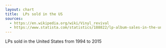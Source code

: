 ```yaml
---
layout: chart
title:  LPs sold in the US
sources:
  - https://en.wikipedia.org/wiki/Vinyl_revival
  - https://www.statista.com/statistics/188822/lp-album-sales-in-the-united-states-since-2009/
---
```


<p>LPs sold in the United States from 1994 to 2015</p>

<div id='viz'></div>

<script type='text/javascript'>

  // DATA
  var dataset = [
      // from statista
      { country: 'usa', year: '1993', lps_sold: 300000 },
      { country: 'usa', year: '1994', lps_sold: 600000 },
      { country: 'usa', year: '1995', lps_sold: 800000 },
      { country: 'usa', year: '1996', lps_sold: 1100000 },
      { country: 'usa', year: '1997', lps_sold: 1100000 },
      { country: 'usa', year: '1998', lps_sold: 1400000 },
      { country: 'usa', year: '1999', lps_sold: 1400000 },
      { country: 'usa', year: '2000', lps_sold: 1500000 },
      { country: 'usa', year: '2001', lps_sold: 1200000 },
      { country: 'usa', year: '2002', lps_sold: 1300000 },
      { country: 'usa', year: '2003', lps_sold: 1400000 },
      { country: 'usa', year: '2004', lps_sold: 1200000 },
      { country: 'usa', year: '2005', lps_sold: 900000 },
      { country: 'usa', year: '2006', lps_sold: 900000 },
      // from wiki
      { country: 'usa', year: '2007', lps_sold: 988000 },
      { country: 'usa', year: '2008', lps_sold: 1880000 },
      { country: 'usa', year: '2009', lps_sold: 2500000 },
      { country: 'usa', year: '2010', lps_sold: 2800000 },
      { country: 'usa', year: '2011', lps_sold: 3800000 },
      { country: 'usa', year: '2012', lps_sold: 4600000 },
      { country: 'usa', year: '2013', lps_sold: 6100000 },
      { country: 'usa', year: '2014', lps_sold: 9200000 },
      { country: 'usa', year: '2015', lps_sold: 11900000 }
    ];

  // SETTINGS
  var width = 800;
  var height = 400;
  var margin = {
    top: 20,
    right: 100,
    bottom: 40,
    left: 100
  };


  // FORMATTING
  _.each(dataset, function (d, i, all) {
    var prev = all[i - 1];
    if (prev) {
      d.lps_sold_change = ((d.lps_sold / prev.lps_sold) - 1) * 100;
    } else {
      d.lps_sold_change = 100;
    }
  });

  dataset = _.tail(dataset);


  // SCALES

  // point
  var x = d3.scalePoint()
    .domain(dataset.map(function(d) { return d.year; }))
    .rangeRound([0, width])
    .padding(0.5);

  // %
  var yMin = d3.min(dataset, function(d) { return d.lps_sold_change; });
  var y = d3.scaleLinear()
    .domain([(yMin < 0 ? yMin : 0), d3.max(dataset, function(d) { return d.lps_sold_change; })])
    .range([height, 0])
    .nice();

  // band
  var x2 = d3.scaleBand()
    .domain(dataset.map(function(d) { return d.year; }))
    .rangeRound([0, width])
    .paddingInner(0.15)
    .paddingOuter(0.15);

  // n
  var y2 = d3.scaleLinear()
    .domain([0, d3.max(dataset, function(d) { return d.lps_sold; })])
    .range([y(0), 0])
    .nice();


  // AXIS
  var xAxis = d3.axisBottom(x);

  var yAxis = d3.axisLeft(y)
    .tickFormat(function (d) { return (d + '%'); })
    .ticks(5);

  var yAxis2 = d3.axisRight(y2)
    .ticks(5);


  // LINE
  var calcLine = d3.line()
    .x(function(d) { return x(d.year); })
    .y(function(d) { return y(d.lps_sold_change); })
    .curve( d3.curveBasis );


  // VIZ
  var svg = d3.select('#viz')
    .append('svg')
    .attr('width', (margin.left + margin.right + width))
    .attr('height', (margin.top + margin.bottom + height))
    .append('g')
    .attr('transform', 'translate('+ margin.left +','+ margin.top +')');

  var xAxisGroup = svg.append('g')
    .attr('class', 'x axis')
    .attr('transform', 'translate(0,' + y(0) + ')')
    .call(xAxis);

  var yAxisGroup = svg.append('g')
    .attr('class', 'y axis')
    .call(yAxis)

  svg.append('text')
    .attr('transform', 'rotate(-90)')
    .attr('y', 0)
    .attr('x', -(height / 2))
    .attr('dy', -50)
    .style('text-anchor', 'middle')
    .style('font-family', 'sans-serif')
    .style('font-size', '11px')
    .text('Change in LPs sold (%)');

  svg.append('text')
    .attr('transform', 'rotate(90)')
    .attr('y', -width)
    .attr('x', (height / 2))
    .attr('dy', -75)
    .style('text-anchor', 'middle')
    .style('font-family', 'sans-serif')
    .style('font-size', '11px')
    .text('LPs sold (n)');

  yAxisGroup.selectAll('path')
    .style('stroke', 'maroon')
    .style('stroke-width', 3);

  yAxisGroup.selectAll('line')
    .style('stroke', 'maroon')
    .style('stroke-width', 3);

  var yAxis2Group = svg.append('g')
    .attr('class', 'y2 axis')
    .attr('transform', 'translate('+width+',0)')
    .call(yAxis2);

  yAxis2Group.selectAll('path')
    .style('stroke', 'steelblue')
    .style('stroke-width', 3);

  yAxis2Group.selectAll('line')
    .style('stroke', 'steelblue')
    .style('stroke-width', 3);

  svg.selectAll('bar')
    .data(dataset)
    .enter().append('rect')
    .style('fill', 'steelblue')
    .attr('x', function(d) { return x2(d.year); })
    .attr('y', function(d) { return y2(d.lps_sold); })
    .attr('width', x2.bandwidth())
    .attr('height', function(d) { return (y(0) - y2(d.lps_sold)); });

  svg.append('path')
    .attr('d', calcLine( dataset ))
    .style('fill', 'none')
    .style('stroke', 'maroon')
    .style('stroke-width', 2);

  svg.selectAll('dot')
    .data( dataset )
    .enter().append('circle')
    .attr('cx', function(d) { return x(d.year); })
    .attr('cy', function(d) { return y(d.lps_sold_change); })
    .attr('r', 4)
    .style('fill', 'maroon');

</script>
